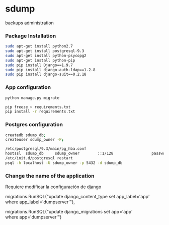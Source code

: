 # sdump
backups administration

### Package Installation
```bash
sudo apt-get install python2.7
sudo apt-get install postgresql-9.3
sudo apt-get install python-psycopg2
sudo apt-get install python-pip
sudo pip install Django==1.9.7
sudo pip install django-auth-ldap==1.2.8
sudo pip install django-suit==0.2.18

```

### App configuration
```bash
python manage.py migrate

pip freeze > requirements.txt
pip install -r requirements.txt
```

### Postgres configuration
```bash
createdb sdump_db;
createuser sdump_owner -P;

/etc/postgresql/9.3/main/pg_hba.conf
hostssl  sdump_db     sdump_owner        ::1/128                 password
/etc/init.d/postgresql restart
psql -h localhost -U sdump_owner -p 5432 -d sdump_db
```

### Change the name of the application
Requiere modificar la configuración de django

migrations.RunSQL("update django_content_type set app_label='app' \
 where app_label='dumpserver'"),

migrations.RunSQL("update django_migrations set app='app' \
 where app='dumpserver'")

